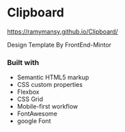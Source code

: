 # Clipboard

https://ramymansy.github.io/Clipboard/

Design Template By FrontEnd-Mintor

### Built with

- Semantic HTML5 markup
- CSS custom properties
- Flexbox
- CSS Grid
- Mobile-first workflow
- FontAwesome
- google Font
